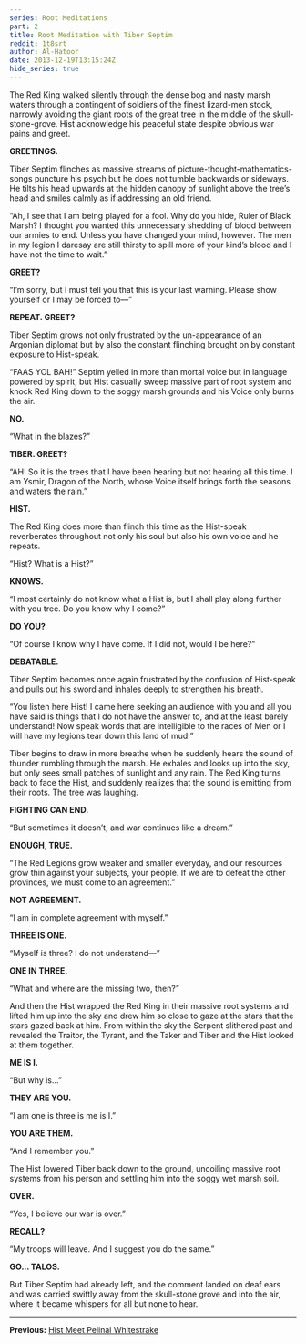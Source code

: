 ```yaml
---
series: Root Meditations
part: 2
title: Root Meditation with Tiber Septim
reddit: 1t8srt
author: Al-Hatoor
date: 2013-12-19T13:15:24Z
hide_series: true
---
```


The Red King walked silently through the dense bog and nasty marsh waters
through a contingent of soldiers of the finest lizard-men stock, narrowly
avoiding the giant roots of the great tree in the middle of the
skull-stone-grove. Hist acknowledge his peaceful state despite obvious war pains
and greet.

**GREETINGS.**

Tiber Septim flinches as massive streams of picture-thought-mathematics-songs
puncture his psych but he does not tumble backwards or sideways. He tilts his
head upwards at the hidden canopy of sunlight above the tree’s head and smiles
calmly as if addressing an old friend.

“Ah, I see that I am being played for a fool. Why do you hide, Ruler of Black
Marsh? I thought you wanted this unnecessary shedding of blood between our
armies to end. Unless you have changed your mind, however. The men in my legion
I daresay are still thirsty to spill more of your kind’s blood and I have not
the time to wait.”

**GREET?**

“I’m sorry, but I must tell you that this is your last warning. Please show
yourself or I may be forced to—”

**REPEAT. GREET?**

Tiber Septim grows not only frustrated by the un-appearance of an Argonian
diplomat but by also the constant flinching brought on by constant exposure to
Hist-speak.

“FAAS YOL BAH!” Septim yelled in more than mortal voice but in language powered
by spirit, but Hist casually sweep massive part of root system and knock Red
King down to the soggy marsh grounds and his Voice only burns the air.

**NO.**

“What in the blazes?”

**TIBER. GREET?**

“AH! So it is the trees that I have been hearing but not hearing all this time.
I am Ysmir, Dragon of the North, whose Voice itself brings forth the seasons and
waters the rain.”

**HIST.**

The Red King does more than flinch this time as the Hist-speak reverberates
throughout not only his soul but also his own voice and he repeats.

“Hist? What is a Hist?”

**KNOWS.**

“I most certainly do not know what a Hist is, but I shall play along further
with you tree. Do you know why I come?”

**DO YOU?**

“Of course I know why I have come. If I did not, would I be here?”

**DEBATABLE.**

Tiber Septim becomes once again frustrated by the confusion of Hist-speak and
pulls out his sword and inhales deeply to strengthen his breath.

“You listen here Hist! I came here seeking an audience with you and all you have
said is things that I do not have the answer to, and at the least barely
understand! Now speak words that are intelligible to the races of Men or I will
have my legions tear down this land of mud!”

Tiber begins to draw in more breathe when he suddenly hears the sound of thunder
rumbling through the marsh. He exhales and looks up into the sky, but only sees
small patches of sunlight and any rain. The Red King turns back to face the
Hist, and suddenly realizes that the sound is emitting from their roots. The
tree was laughing.

**FIGHTING CAN END.**

“But sometimes it doesn’t, and war continues like a dream.”

**ENOUGH, TRUE.**

“The Red Legions grow weaker and smaller everyday, and our resources grow thin
against your subjects, your people. If we are to defeat the other provinces, we
must come to an agreement.”

**NOT AGREEMENT.**

“I am in complete agreement with myself.”

**THREE IS ONE.**

“Myself is three? I do not understand—”

**ONE IN THREE.**

“What and where are the missing two, then?”

And then the Hist wrapped the Red King in their massive root systems and lifted
him up into the sky and drew him so close to gaze at the stars that the stars
gazed back at him. From within the sky the Serpent slithered past and revealed
the Traitor, the Tyrant, and the Taker and Tiber and the Hist looked at them
together.

**ME IS I.**

“But why is…”

**THEY ARE YOU.**

“I am one is three is me is I.”

**YOU ARE THEM.**

“And I remember you.”

The Hist lowered Tiber back down to the ground, uncoiling massive root systems
from his person and settling him into the soggy wet marsh soil.

**OVER.**

“Yes, I believe our war is over.”

**RECALL?**

“My troops will leave. And I suggest you do the same.”

**GO… TALOS.**

But Tiber Septim had already left, and the comment landed on deaf ears and was
carried swiftly away from the skull-stone grove and into the air, where it
became whispers for all but none to hear.

----

**Previous:** [Hist Meet Pelinal Whitestrake][0]

[0]: ./1ruu93
